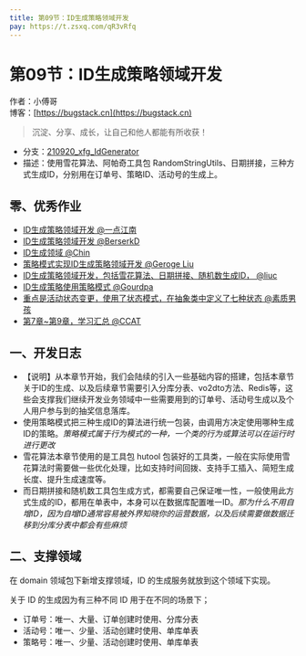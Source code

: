 ```yaml
---
title: 第09节：ID生成策略领域开发
pay: https://t.zsxq.com/qR3vRfq
---
```


# 第09节：ID生成策略领域开发

作者：小傅哥
<br/>博客：[https://bugstack.cn](https://bugstack.cn)

>沉淀、分享、成长，让自己和他人都能有所收获！

- 分支：[210920_xfg_IdGenerator](https://gitcode.net/KnowledgePlanet/Lottery/-/tree/210920_xfg_IdGenerator) 
- 描述：使用雪花算法、阿帕奇工具包 RandomStringUtils、日期拼接，三种方式生成ID，分别用在订单号、策略ID、活动号的生成上。

## 零、优秀作业

- [ID生成策略领域开发 @一点江南](https://t.zsxq.com/06AmIAUZr)
- [ID生成策略领域开发 @BerserkD](https://t.zsxq.com/06BUvZ7yB)
- [ID生成领域 @Chin](https://t.zsxq.com/06m2Z7MFI)
- [策略模式实现ID生成策略领域开发 @Geroge Liu](https://t.zsxq.com/06MbYJmeq)
- [ID生成策略领域开发，包括雪花算法、日期拼接、随机数生成ID， @liuc](https://t.zsxq.com/06MfQzVrJ)
- [ID生成策略使用策略模式 @Gourdpa](https://t.zsxq.com/06m6Imimy)
- [重点是活动状态变更，使用了状态模式，在抽象类中定义了七种状态 @素质男孩](https://t.zsxq.com/104EiLW10)
- [第7章~第9章，学习汇总 @CCAT](https://t.zsxq.com/11wHIwiK5)

## 一、开发日志

- 【说明】从本章节开始，我们会陆续的引入一些基础内容的搭建，包括本章节关于ID的生成、以及后续章节需要引入分库分表、vo2dto方法、Redis等，这些会支撑我们继续开发业务领域中一些需要用到的订单号、活动号生成以及个人用户参与到的抽奖信息落库。
- 使用策略模式把三种生成ID的算法进行统一包装，由调用方决定使用哪种生成ID的策略。*策略模式属于行为模式的一种，一个类的行为或算法可以在运行时进行更改*
- 雪花算法本章节使用的是工具包 hutool 包装好的工具类，一般在实际使用雪花算法时需要做一些优化处理，比如支持时间回拨、支持手工插入、简短生成长度、提升生成速度等。
- 而日期拼接和随机数工具包生成方式，都需要自己保证唯一性，一般使用此方式生成的ID，都用在单表中，本身可以在数据库配置唯一ID。*那为什么不用自增ID，因为自增ID通常容易被外界知晓你的运营数据，以及后续需要做数据迁移到分库分表中都会有些麻烦*

## 二、支撑领域

在 domain 领域包下新增支撑领域，ID 的生成服务就放到这个领域下实现。

关于 ID 的生成因为有三种不同 ID 用于在不同的场景下；
- 订单号：唯一、大量、订单创建时使用、分库分表
- 活动号：唯一、少量、活动创建时使用、单库单表
- 策略号：唯一、少量、活动创建时使用、单库单表